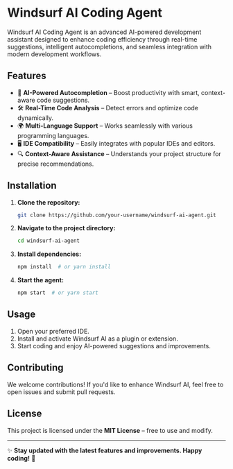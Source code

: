 # Windsurf AI Coding Agent

Windsurf AI Coding Agent is an advanced AI-powered development assistant designed to enhance coding efficiency through real-time suggestions, intelligent autocompletions, and seamless integration with modern development workflows.

## Features
- 🚀 **AI-Powered Autocompletion** – Boost productivity with smart, context-aware code suggestions.
- 🛠️ **Real-Time Code Analysis** – Detect errors and optimize code dynamically.
- 🌍 **Multi-Language Support** – Works seamlessly with various programming languages.
- 🖥️ **IDE Compatibility** – Easily integrates with popular IDEs and editors.
- 🔍 **Context-Aware Assistance** – Understands your project structure for precise recommendations.

## Installation
1. **Clone the repository:**
   ```sh
   git clone https://github.com/your-username/windsurf-ai-agent.git
   ```
2. **Navigate to the project directory:**
   ```sh
   cd windsurf-ai-agent
   ```
3. **Install dependencies:**
   ```sh
   npm install  # or yarn install
   ```
4. **Start the agent:**
   ```sh
   npm start  # or yarn start
   ```

## Usage
1. Open your preferred IDE.
2. Install and activate Windsurf AI as a plugin or extension.
3. Start coding and enjoy AI-powered suggestions and improvements.

## Contributing
We welcome contributions! If you'd like to enhance Windsurf AI, feel free to open issues and submit pull requests.

## License
This project is licensed under the **MIT License** – free to use and modify.

---

✨ **Stay updated with the latest features and improvements. Happy coding!** 🚀
